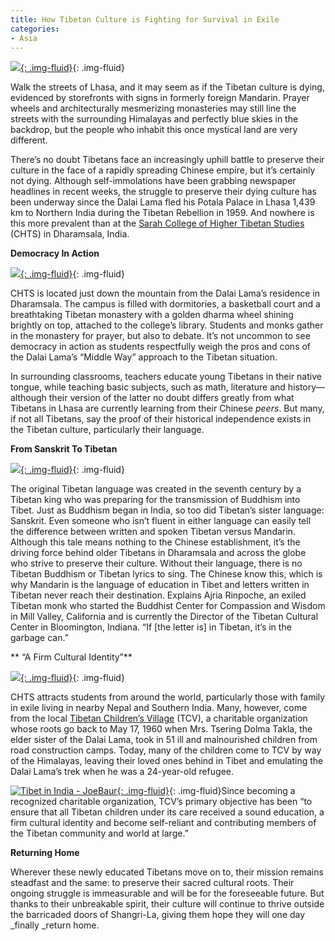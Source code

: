```yaml
---
title: How Tibetan Culture is Fighting for Survival in Exile
categories:
- Asia
---
```


[![](https://withoutapath.com/wp-content/uploads/2017/05/DSCN31234.jpg){: .img-fluid}](https://withoutapath.com/wp-content/uploads/2017/05/DSCN31234.jpg){: .img-fluid}

Walk the streets of Lhasa, and it may seem as if the Tibetan culture is dying, evidenced by storefronts with signs in formerly foreign Mandarin. Prayer wheels and architecturally mesmerizing monasteries may still line the streets with the surrounding Himalayas and perfectly blue skies in the backdrop, but the people who inhabit this once mystical land are very different.<!-- more -->

There’s no doubt Tibetans face an increasingly uphill battle to preserve their culture in the face of a rapidly spreading Chinese empire, but it’s certainly not dying. Although self-immolations have been grabbing newspaper headlines in recent weeks, the struggle to preserve their dying culture has been underway since the Dalai Lama fled his Potala Palace in Lhasa 1,439 km to Northern India during the Tibetan Rebellion in 1959. And nowhere is this more prevalent than at the [Sarah College of Higher Tibetan Studies ](http://www.ibdindia.org/chts_mission.htm)(CHTS) in Dharamsala, India.

**Democracy In Action**

[![](https://withoutapath.com/wp-content/uploads/2017/05/DSCN31356.jpg){: .img-fluid}](https://withoutapath.com/wp-content/uploads/2017/05/DSCN31356.jpg){: .img-fluid}

CHTS is located just down the mountain from the Dalai Lama’s residence in Dharamsala. The campus is filled with dormitories, a basketball court and a breathtaking Tibetan monastery with a golden dharma wheel shining brightly on top, attached to the college’s library. Students and monks gather in the monastery for prayer, but also to debate. It’s not uncommon to see democracy in action as students respectfully weigh the pros and cons of the Dalai Lama’s “Middle Way” approach to the Tibetan situation.

In surrounding classrooms, teachers educate young Tibetans in their native tongue, while teaching basic subjects, such as math, literature and history—although their version of the latter no doubt differs greatly from what Tibetans in Lhasa are currently learning from their Chinese _peers_. But many, if not all Tibetans, say the proof of their historical independence exists in the Tibetan culture, particularly their language.

**From Sanskrit To Tibetan**

[![](https://withoutapath.com/wp-content/uploads/2017/05/DSCN3298-1024x768.jpg){: .img-fluid}](https://withoutapath.com/wp-content/uploads/2017/05/DSCN3298.jpg){: .img-fluid}

The original Tibetan language was created in the seventh century by a Tibetan king who was preparing for the transmission of Buddhism into Tibet. Just as Buddhism began in India, so too did Tibetan’s sister language: Sanskrit. Even someone who isn’t fluent in either language can easily tell the difference between written and spoken Tibetan versus Mandarin. Although this tale means nothing to the Chinese establishment, it’s the driving force behind older Tibetans in Dharamsala and across the globe who strive to preserve their culture. Without their language, there is no Tibetan Buddhism or Tibetan lyrics to sing. The Chinese know this, which is why Mandarin is the language of education in Tibet and letters written in Tibetan never reach their destination. Explains Ajria Rinpoche, an exiled Tibetan monk who started the Buddhist Center for Compassion and Wisdom in Mill Valley, California and is currently the Director of the Tibetan Cultural Center in Bloomington, Indiana. “If [the letter is] in Tibetan, it’s in the garbage can.”

** “A Firm Cultural Identity”**

[![](https://withoutapath.com/wp-content/uploads/2017/05/251_578098364158_2963_n1.jpg){: .img-fluid}](https://withoutapath.com/wp-content/uploads/2017/05/251_578098364158_2963_n1.jpg){: .img-fluid}

CHTS attracts students from around the world, particularly those with family in exile living in nearby Nepal and Southern India. Many, however, come from the local [Tibetan Children’s Village](http://www.tcv.org.in/) (TCV), a charitable organization whose roots go back to May 17, 1960 when Mrs. Tsering Dolma Takla, the elder sister of the Dalai Lama, took in 51 ill and malnourished children from road construction camps. Today, many of the children come to TCV by way of the Himalayas, leaving their loved ones behind in Tibet and emulating the Dalai Lama’s trek when he was a 24-year-old refugee.

[![Tibet in India - JoeBaur](https://withoutapath.com/wp-content/uploads/2012/03/Tibet-in-India-JoeBaur-200x300.jpg){: .img-fluid}](https://withoutapath.com/wp-content/uploads/2012/03/Tibet-in-India-JoeBaur.jpg){: .img-fluid}Since becoming a recognized charitable organization, TCV’s primary objective has been “to ensure that all Tibetan children under its care received a sound education, a firm cultural identity and become self-reliant and contributing members of the Tibetan community and world at large.”

**Returning Home**

Wherever these newly educated Tibetans move on to, their mission remains steadfast and the same: to preserve their sacred cultural roots. Their ongoing struggle is immeasurable and will be for the foreseeable future. But thanks to their unbreakable spirit, their culture will continue to thrive outside the barricaded doors of Shangri-La, giving them hope they will one day _finally _return home.
